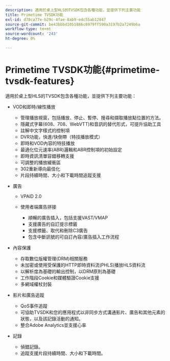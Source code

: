 ```yaml
---
description: 適用於桌上型HLS的TVSDK包含各種功能，並提供下列主要功能
title: Primetime TVSDK功能
exl-id: d78ca77e-b29c-4fae-8ab9-edc55ab12847
source-git-commit: be43bbbd1051886c8979ff590a3197b2a7249b6a
workflow-type: tm+mt
source-wordcount: '243'
ht-degree: 0%

---
```


# Primetime TVSDK功能{#primetime-tvsdk-features}

適用於桌上型HLS的TVSDK包含各種功能，並提供下列主要功能：

* VOD和即時/線性播放

   * 管理播放視窗，包括播放、停止、暫停、搜尋和擷取播放點位置的方法。
   * 隱藏式字幕(608、708、WebVTT)和音訊的替代形式，可提升協助工具
   * 註解中文字樣式的控制項
   * DVR功能，快進/快倒帶（特技播放模式）
   * 即時和VOD內容的特技播放
   * 最適化位元速率(ABR)邏輯和ABR控制項的初始設定
   * 即時資訊清單容錯移轉支援
   * 可調整的播放緩衝區
   * 302重新導向最佳化
   * 片段持續時間、大小和下載時間追蹤支援

* 廣告

   * VPAID 2.0
   * 使用者端廣告拼接

      * 順暢的廣告插入，包括支援VAST/VMAP
      * 支援廣告的自訂提示標籤
      * 支援標籤、取代和刪除C3廣告
      * 包含中斷訊號的可自訂內容/廣告插入工作流程

* 內容保護

   * 存取數位版權管理(DRM)相關服務
   * 未加密或使用受保護的HTTP即時資料流(PHLS)播放HLS資料流
   * 以解析度為基礎的輸出控制，以DRM原則為基礎
   * 工作階段Cookie和媒體驗證Cookie支援
   * 多網域權杖封裝

* 影片和廣告追蹤

   * QoS事件追蹤
   * 可協助TVSDK和您的應用程式以非同步方式溝通影片、廣告和其他元素的狀態，以及該記錄活動的通知。
   * 整合Adobe Analytics並支援心率

* 記錄

   * 偵錯記錄。
   * 追蹤支援片段持續時間、大小和下載時間。
